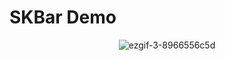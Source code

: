 # SKBar Demo

<div align="center"> 

![ezgif-3-8966556c5d](https://github.com/srvarma7/SKBar/assets/48859937/aee61f17-3dd5-4a70-b006-d0d4f50759b7)
